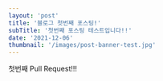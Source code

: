 ```yaml
---
layout: 'post'
title: '블로그 첫번째 포스팅!'
subTitle: '첫번째 포스팅 테스트입니다!!'
date: '2021-12-06'
thumbnail: '/images/post-banner-test.jpg'
---
```


첫번째 Pull Request!!!
